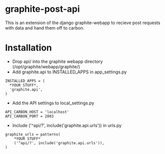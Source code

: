 # graphite-post-api
This is an extension of the django graphite-webapp to recieve post requests with data and hand them off to carbon. 

# Installation
* Drop api/ into the graphite webapp directory (/opt/graphite/webapp/graphite/)
* Add graphite.api to INSTALLED_APPS in app_settings.py
```
INSTALLED_APPS = (
  *YOUR STUFF*,
  'graphite.api',
)
```
* Add the API settings to local_settings.py
```
API_CARBON_HOST = 'localhost'
API_CARBON_PORT = 2003
```
* Include ('^api/?', include('graphite.api.urls')) in urls.py
```
graphite_urls = patterns(
    *YOUR STUFF*
    ('^api/?', include('graphite.api.urls')),
)
```
